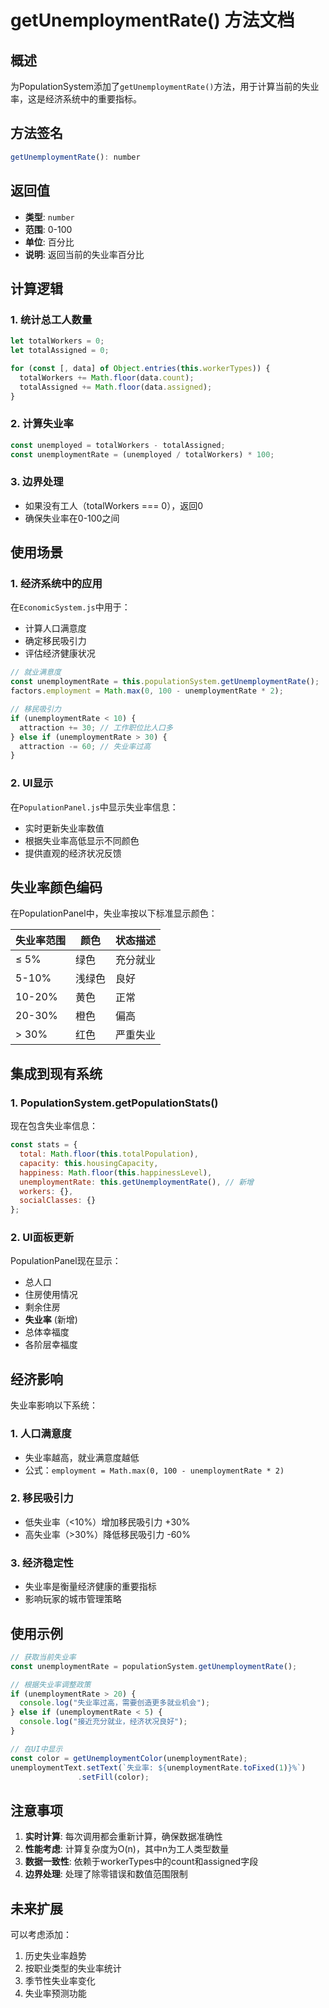 # getUnemploymentRate() 方法文档

## 概述
为PopulationSystem添加了`getUnemploymentRate()`方法，用于计算当前的失业率，这是经济系统中的重要指标。

## 方法签名
```javascript
getUnemploymentRate(): number
```

## 返回值
- **类型**: `number`
- **范围**: 0-100
- **单位**: 百分比
- **说明**: 返回当前的失业率百分比

## 计算逻辑

### 1. 统计总工人数量
```javascript
let totalWorkers = 0;
let totalAssigned = 0;

for (const [, data] of Object.entries(this.workerTypes)) {
  totalWorkers += Math.floor(data.count);
  totalAssigned += Math.floor(data.assigned);
}
```

### 2. 计算失业率
```javascript
const unemployed = totalWorkers - totalAssigned;
const unemploymentRate = (unemployed / totalWorkers) * 100;
```

### 3. 边界处理
- 如果没有工人（totalWorkers === 0），返回0
- 确保失业率在0-100之间

## 使用场景

### 1. 经济系统中的应用
在`EconomicSystem.js`中用于：
- 计算人口满意度
- 确定移民吸引力
- 评估经济健康状况

```javascript
// 就业满意度
const unemploymentRate = this.populationSystem.getUnemploymentRate();
factors.employment = Math.max(0, 100 - unemploymentRate * 2);

// 移民吸引力
if (unemploymentRate < 10) {
  attraction += 30; // 工作职位比人口多
} else if (unemploymentRate > 30) {
  attraction -= 60; // 失业率过高
}
```

### 2. UI显示
在`PopulationPanel.js`中显示失业率信息：
- 实时更新失业率数值
- 根据失业率高低显示不同颜色
- 提供直观的经济状况反馈

## 失业率颜色编码

在PopulationPanel中，失业率按以下标准显示颜色：

| 失业率范围 | 颜色 | 状态描述 |
|-----------|------|----------|
| ≤ 5% | 绿色 | 充分就业 |
| 5-10% | 浅绿色 | 良好 |
| 10-20% | 黄色 | 正常 |
| 20-30% | 橙色 | 偏高 |
| > 30% | 红色 | 严重失业 |

## 集成到现有系统

### 1. PopulationSystem.getPopulationStats()
现在包含失业率信息：
```javascript
const stats = {
  total: Math.floor(this.totalPopulation),
  capacity: this.housingCapacity,
  happiness: Math.floor(this.happinessLevel),
  unemploymentRate: this.getUnemploymentRate(), // 新增
  workers: {},
  socialClasses: {}
};
```

### 2. UI面板更新
PopulationPanel现在显示：
- 总人口
- 住房使用情况
- 剩余住房
- **失业率** (新增)
- 总体幸福度
- 各阶层幸福度

## 经济影响

失业率影响以下系统：

### 1. 人口满意度
- 失业率越高，就业满意度越低
- 公式：`employment = Math.max(0, 100 - unemploymentRate * 2)`

### 2. 移民吸引力
- 低失业率（<10%）增加移民吸引力 +30%
- 高失业率（>30%）降低移民吸引力 -60%

### 3. 经济稳定性
- 失业率是衡量经济健康的重要指标
- 影响玩家的城市管理策略

## 使用示例

```javascript
// 获取当前失业率
const unemploymentRate = populationSystem.getUnemploymentRate();

// 根据失业率调整政策
if (unemploymentRate > 20) {
  console.log("失业率过高，需要创造更多就业机会");
} else if (unemploymentRate < 5) {
  console.log("接近充分就业，经济状况良好");
}

// 在UI中显示
const color = getUnemploymentColor(unemploymentRate);
unemploymentText.setText(`失业率: ${unemploymentRate.toFixed(1)}%`)
               .setFill(color);
```

## 注意事项

1. **实时计算**: 每次调用都会重新计算，确保数据准确性
2. **性能考虑**: 计算复杂度为O(n)，其中n为工人类型数量
3. **数据一致性**: 依赖于workerTypes中的count和assigned字段
4. **边界处理**: 处理了除零错误和数值范围限制

## 未来扩展

可以考虑添加：
1. 历史失业率趋势
2. 按职业类型的失业率统计
3. 季节性失业率变化
4. 失业率预测功能
